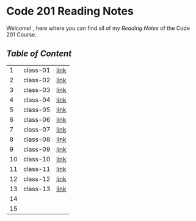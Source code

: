 # Code 201 Reading Notes 

Welcome! , here where you can find all of my *Reading Notes* of the Code 201 Course.

## _Table of Content_
|    	|           	|  	|  
|-	  |-  	        |-	|
| 1 	|  class-01  	|  [link](https://baselatalla.github.io/code-201-reading-notes/class-01)	|
| 2 	|  class-02   |  [link](https://baselatalla.github.io/code-201-reading-notes/class-02)	|  	
| 3 	|  class-03 	|  [link](https://baselatalla.github.io/code-201-reading-notes/class-03)	|  	
| 4 	|  class-04 	|  [link](https://baselatalla.github.io/code-201-reading-notes/class-04)	|  	
| 5	  |  class-05 	|  [link](https://baselatalla.github.io/code-201-reading-notes/class-05)	|  	
| 6   |  class-06   |  [link](https://baselatalla.github.io/code-201-reading-notes/class-06)	|  	
| 7   |  class-07   |  [link](https://baselatalla.github.io/code-201-reading-notes/class-07)	|  	
| 8 	|  class-08	  |  [link](https://baselatalla.github.io/code-201-reading-notes/class-08)  |  	
| 9 	|  class-09   |  [link](https://baselatalla.github.io/code-201-reading-notes/class-09)	|
| 10 	|  class-10   |  [link](https://baselatalla.github.io/code-201-reading-notes/class-10)	|
| 11 	|  class-11   |  [link](https://baselatalla.github.io/code-201-reading-notes/class-11)	|  	
| 12 	|  class-12   |  [link](https://baselatalla.github.io/code-201-reading-notes/class-12)  |  
| 13 	|  class-13   |  [link](https://baselatalla.github.io/code-201-reading-notes/class-13)	|  	
| 14 	|  	          |  	|  	
| 15 	|  	          |  	|  	







